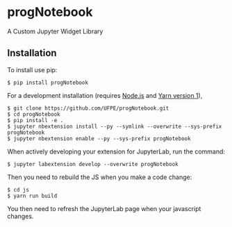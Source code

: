 progNotebook
===============================

A Custom Jupyter Widget Library

Installation
------------

To install use pip:

    $ pip install progNotebook

For a development installation (requires [Node.js](https://nodejs.org) and [Yarn version 1](https://classic.yarnpkg.com/)),

    $ git clone https://github.com/UFPE/progNotebook.git
    $ cd progNotebook
    $ pip install -e .
    $ jupyter nbextension install --py --symlink --overwrite --sys-prefix progNotebook
    $ jupyter nbextension enable --py --sys-prefix progNotebook

When actively developing your extension for JupyterLab, run the command:

    $ jupyter labextension develop --overwrite progNotebook

Then you need to rebuild the JS when you make a code change:

    $ cd js
    $ yarn run build

You then need to refresh the JupyterLab page when your javascript changes.

